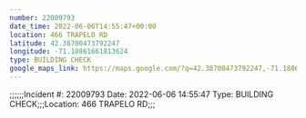 ```yaml
---
number: 22009793
date_time: 2022-06-06T14:55:47+00:00
location: 466 TRAPELO RD
latitude: 42.38700473792247
longitude: -71.18861661813624
type: BUILDING CHECK
google_maps_link: https://maps.google.com/?q=42.38700473792247,-71.18861661813624
---
```


;;;;;;Incident #: 22009793  Date: 2022-06-06 14:55:47   Type: BUILDING CHECK;;;Location: 466 TRAPELO RD;;;

